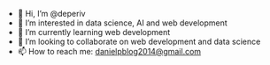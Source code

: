 - 👋 Hi, I’m @deperiv
- 👀 I’m interested in data science, AI and web development 
- 🌱 I’m currently learning web development
- 💞️ I’m looking to collaborate on web development and data science
- 📫 How to reach me: danielpblog2014@gmail.com

<!---
deperiv/deperiv is a ✨ special ✨ repository because its `README.md` (this file) appears on your GitHub profile.
You can click the Preview link to take a look at your changes.
--->
